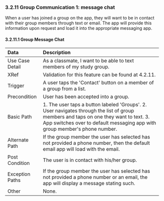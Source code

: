 ### 3.2.11 Group Communication 1: message chat

When a user has joined a group on the app, they will want to be in contact with their group members through text or email. The app will provide this information upon request and load it into the appropriate messaging app.

#### 3.2.11.1  Group Message Chat

| Data          | Description |
|:--------------| :--------------|
|Use Case Detail| As a classmate, I want to be able to text members of my study group. |
|XRef           | Validation for this feature can be found at 4.2.11. |
|Trigger        | A user taps the 'Contact' button on a member of a group from a list. |
|Precondition   | User has been accepted into a group.|
|Basic Path	    | 1. The user taps a button labeled 'Groups'. 2. User navigates through the list of group members and taps on one they want to text. 3. App switches over to default messaging app with group member's phone number. |
|Alternate Path | If the group member the user has selected has not provided a phone number, then the default email app will load with the email. |
|Post Condition	| The user is in contact with his/her group. |
|Exception Paths| If the group member the user has selected has not provided a phone number or an email, the app will display a message stating such. |
|Other		      | None.|


